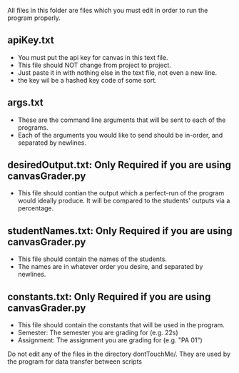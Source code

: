 All files in this folder are files which you must edit in order to run the program properly.

## apiKey.txt 
- You must put the api key for canvas in this text file.
- This file should NOT change from project to project.
- Just paste it in with nothing else in the text file, not even a new line.
- the key wil be a hashed key code of some sort.

## args.txt 
- These are the command line arguments that will be sent to each of the programs.
- Each of the arguments you would like to send should be in-order, and separated by newlines.

## desiredOutput.txt: Only Required if you are using canvasGrader.py
- This file should contian the output which a perfect-run of the program would
  ideally produce. It will be compared to the students' outputs via a percentage.

## studentNames.txt: Only Required if you are using canvasGrader.py
- This file should contain the names of the students.
- The names are in whatever order you desire, and separated by newlines.

## constants.txt: Only Required if you are using canvasGrader.py
- This file should contain the constants that will be used in the program.
- Semester: The semester you are grading for (e.g. 22s)
- Assignment: The assignment you are grading for (e.g. "PA 01")

Do not edit any of the files in the directory dontTouchMe/. They are used by the program for data transfer between scripts